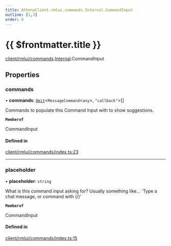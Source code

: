 ```yaml
---
title: AthenaClient.rmlui.commands.Internal.CommandInput
outline: [1,3]
order: 0
---
```


# {{ $frontmatter.title }}


[client/rmlui/commands](../modules/client_rmlui_commands.md).[Internal](../modules/client_rmlui_commands_Internal.md).CommandInput

## Properties

### commands

• **commands**: [`Omit`](../modules/server_player_inventory_Internal.md#Omit)<`MessageCommand`<`any`\>, ``"callback"``\>[]

Commands to populate this Command Input with to show suggestions.

**`Memberof`**

CommandInput

#### Defined in

[client/rmlui/commands/index.ts:23](https://github.com/Stuyk/altv-athena/blob/2ba937d/src/core/client/rmlui/commands/index.ts#L23)

___

### placeholder

• **placeholder**: `string`

What is this command input asking for?
Usually something like... 'Type a chat message, or command with (/)'

**`Memberof`**

CommandInput

#### Defined in

[client/rmlui/commands/index.ts:15](https://github.com/Stuyk/altv-athena/blob/2ba937d/src/core/client/rmlui/commands/index.ts#L15)
